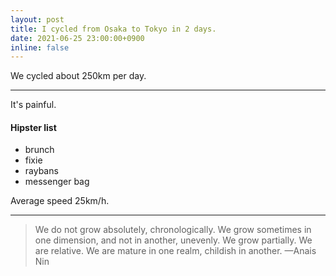 ```yaml
---
layout: post
title: I cycled from Osaka to Tokyo in 2 days.
date: 2021-06-25 23:00:00+0900
inline: false
---
```


We cycled about 250km per day.

***

It's painful.

#### Hipster list
<ul>
    <li>brunch</li>
    <li>fixie</li>
    <li>raybans</li>
    <li>messenger bag</li>
</ul>

Average speed 25km/h.

***


> We do not grow absolutely, chronologically. We grow sometimes in one dimension, and not in another, unevenly. We grow partially. We are relative. We are mature in one realm, childish in another.
> —Anais Nin

